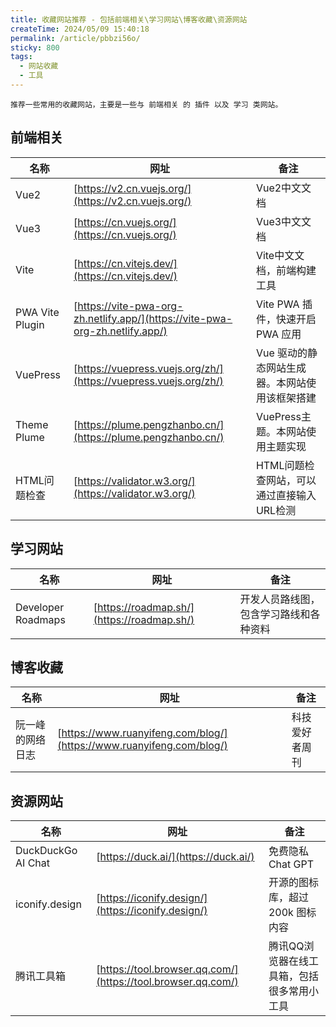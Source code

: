 ```yaml
---
title: 收藏网站推荐 - 包括前端相关\学习网站\博客收藏\资源网站
createTime: 2024/05/09 15:40:18
permalink: /article/pbbzi56o/
sticky: 800
tags:   
  - 网站收藏
  - 工具
---
```

`推荐一些常用的收藏网站，主要是一些与 前端相关 的 插件 以及 学习 类网站。`
<!-- more -->

## 前端相关

| 名称        | 网址                           | 备注                                           |
| ----------- | ------------------------------ | ---------------------------------------------- |
| Vue2 | [https://v2.cn.vuejs.org/](https://v2.cn.vuejs.org/) | Vue2中文文档 |
| Vue3 | [https://cn.vuejs.org/](https://cn.vuejs.org/) | Vue3中文文档 |
| Vite | [https://cn.vitejs.dev/](https://cn.vitejs.dev/) | Vite中文文档，前端构建工具 |
| PWA Vite Plugin | [https://vite-pwa-org-zh.netlify.app/](https://vite-pwa-org-zh.netlify.app/) | Vite PWA 插件，快速开启 PWA 应用 |
| VuePress    | [https://vuepress.vuejs.org/zh/](https://vuepress.vuejs.org/zh/) | Vue 驱动的静态网站生成器。本网站使用该框架搭建 |
| Theme Plume | [https://plume.pengzhanbo.cn/](https://plume.pengzhanbo.cn/)  | VuePress主题。本网站使用主题实现 |
| HTML问题检查 | [https://validator.w3.org/](https://validator.w3.org/)  | HTML问题检查网站，可以通过直接输入URL检测 |



## 学习网站

| 名称               | 网址                | 备注           |
| ------------------ | ------------------- | -------------- |
| Developer Roadmaps | [https://roadmap.sh/](https://roadmap.sh/) | 开发人员路线图，包含学习路线和各种资料 |


## 博客收藏

| 名称             | 网址                             | 备注           |
| ---------------- | -------------------------------- | -------------- |
| 阮一峰的网络日志 | [https://www.ruanyifeng.com/blog/](https://www.ruanyifeng.com/blog/) | 科技爱好者周刊 |

## 资源网站

| 名称             | 网址                             | 备注           |
| ---------------- | -------------------------------- | -------------- |
| DuckDuckGo AI Chat | [https://duck.ai/](https://duck.ai/)  | 免费隐私 Chat GPT |
| iconify.design | [https://iconify.design/](https://iconify.design/)  | 开源的图标库，超过200k 图标内容 |
| 腾讯工具箱 | [https://tool.browser.qq.com/](https://tool.browser.qq.com/) | 腾讯QQ浏览器在线工具箱，包括很多常用小工具 |

